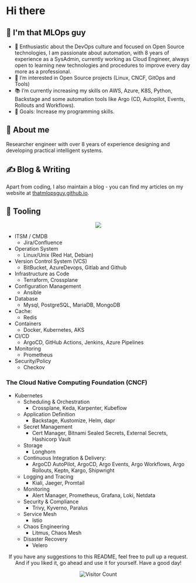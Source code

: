 # Hi there

## 🤖 I'm that MLOps guy

- 🚀 Enthusiastic about the DevOps culture and focused on Open Source technologies, I am passionate about automation, with 8 years of experience as a SysAdmin, currently working as Cloud Engineer, always open to learning new technologies and procedures to improve every day more as a professional.
- 👀 I’m interested in Open Source projects (Linux, CNCF, GitOps and Tools)
- 📚 I’m currently increasing my skills on AWS, Azure, K8S, Python, Backstage and some automation tools like Argo (CD, Autopilot, Events, Rollouts and Workflows).
- 🌱 Goals: Increase my programming skills.

## 👋 About me

Researcher engineer with over 8 years of experience designing and developing practical intelligent systems.

## ✍ Blog & Writing

Apart from coding, I also maintain a blog - you can find my articles on my website at [thatmlopsguy.github.io](https://thatmlopsguy.github.io).

## 🔧 Tooling

<p align="center">
  <a href="https://skillicons.dev">
    <img src="https://skillicons.dev/icons?i=linux,git,kubernetes,docker,github,gitlab,jenkins,githubactions,aws,azure,bash,ansible,bitbucket,fastapi,flask,grafana,kafka,latex,md,mongodb,mysql,nginx,opencv,postgres,postman,prometheus,py,pytorch,rabbitmq,redhat,redis,sqlite,tensorflow,terraform,vscode" />
  </a>
</p>

* ITSM / CMDB
  * Jira/Confluence
* Operation System
  * Linux/Unix (Red Hat, Debian)
* Version Control System (VCS)
  * BitBucket, AzureDevops, Gitlab and Github
* Infrastructure as Code
  * Terraform, Crossplane
* Configuration Management
  * Ansible
* Database
  * Mysql, PostgreSQL, MariaDB, MongoDB
* Cache:
  * Redis
* Containers
  * Docker, Kubernetes, AKS
* CI/CD
  * ArgoCD, GitHub Actions, Jenkins, Azure Pipelines
* Monitoring
  * Prometheus
* Security/Policy
  * Checkov

### The Cloud Native Computing Foundation (CNCF)

- Kubernetes
  - Scheduling & Orchestration
    - Crossplane, Keda, Karpenter, Kubeflow
  - Application Definition
    - Backstage, Kustomize, Helm, dapr
  - Secret Management
    - Cert Manager, Bitnami Sealed Secrets, External Secrets, Hashicorp Vault
  - Storage
    - Longhorn
  - Continuous Integration & Delivery:
    - ArgoCD AutoPilot, ArgoCD, Argo Events, Argo Workflows, Argo Rollouts, Keptn, Kargo, Shipwright
  - Logging and Tracing
    - Kiali, Jaeger, Promtail
  - Monitoring
    - Alert Manager, Prometheus, Grafana, Loki, Netdata
  - Security & Compliance
    - Trivy, Kyverno, Paralus
  - Service Mesh
    - Istio
  - Chaos Engineering
    - Litmus, Chaos Mesh
  - Disaster Recovery
    - Velero

<div align="center">
<p>If you have any suggestions to this README, feel free to pull up a request. And if you liked it, go ahead and use it for yourself. Have a good day!</p>
<div>

![Visitor Count](https://profile-counter.glitch.me/thatmlopsguy/count.svg)
